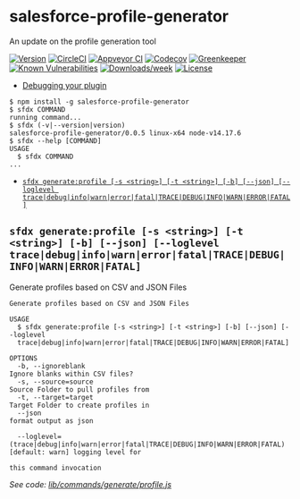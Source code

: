 salesforce-profile-generator
============================

An update on the profile generation tool

[![Version](https://img.shields.io/npm/v/salesforce-profile-generator.svg)](https://npmjs.org/package/salesforce-profile-generator)
[![CircleCI](https://circleci.com/gh/todd-teese/salesforce-profile-generator/tree/master.svg?style=shield)](https://circleci.com/gh/todd-teese/salesforce-profile-generator/tree/master)
[![Appveyor CI](https://ci.appveyor.com/api/projects/status/github/todd-teese/salesforce-profile-generator?branch=master&svg=true)](https://ci.appveyor.com/project/heroku/salesforce-profile-generator/branch/master)
[![Codecov](https://codecov.io/gh/todd-teese/salesforce-profile-generator/branch/master/graph/badge.svg)](https://codecov.io/gh/todd-teese/salesforce-profile-generator)
[![Greenkeeper](https://badges.greenkeeper.io/todd-teese/salesforce-profile-generator.svg)](https://greenkeeper.io/)
[![Known Vulnerabilities](https://snyk.io/test/github/todd-teese/salesforce-profile-generator/badge.svg)](https://snyk.io/test/github/todd-teese/salesforce-profile-generator)
[![Downloads/week](https://img.shields.io/npm/dw/salesforce-profile-generator.svg)](https://npmjs.org/package/salesforce-profile-generator)
[![License](https://img.shields.io/npm/l/salesforce-profile-generator.svg)](https://github.com/todd-teese/salesforce-profile-generator/blob/master/package.json)

<!-- toc -->
* [Debugging your plugin](#debugging-your-plugin)
<!-- tocstop -->
<!-- install -->
<!-- usage -->
```sh-session
$ npm install -g salesforce-profile-generator
$ sfdx COMMAND
running command...
$ sfdx (-v|--version|version)
salesforce-profile-generator/0.0.5 linux-x64 node-v14.17.6
$ sfdx --help [COMMAND]
USAGE
  $ sfdx COMMAND
...
```
<!-- usagestop -->
<!-- commands -->
* [`sfdx generate:profile [-s <string>] [-t <string>] [-b] [--json] [--loglevel trace|debug|info|warn|error|fatal|TRACE|DEBUG|INFO|WARN|ERROR|FATAL]`](#sfdx-generateprofile--s-string--t-string--b---json---loglevel-tracedebuginfowarnerrorfataltracedebuginfowarnerrorfatal)

## `sfdx generate:profile [-s <string>] [-t <string>] [-b] [--json] [--loglevel trace|debug|info|warn|error|fatal|TRACE|DEBUG|INFO|WARN|ERROR|FATAL]`

Generate profiles based on CSV and JSON Files

```
Generate profiles based on CSV and JSON Files

USAGE
  $ sfdx generate:profile [-s <string>] [-t <string>] [-b] [--json] [--loglevel 
  trace|debug|info|warn|error|fatal|TRACE|DEBUG|INFO|WARN|ERROR|FATAL]

OPTIONS
  -b, --ignoreblank                                                                 Ignore blanks within CSV files?
  -s, --source=source                                                               Source Folder to pull profiles from
  -t, --target=target                                                               Target Folder to create profiles in
  --json                                                                            format output as json

  --loglevel=(trace|debug|info|warn|error|fatal|TRACE|DEBUG|INFO|WARN|ERROR|FATAL)  [default: warn] logging level for
                                                                                    this command invocation
```

_See code: [lib/commands/generate/profile.js](https://github.com/todd-teese/salesforce-profile-generator/blob/v0.0.5/lib/commands/generate/profile.js)_
<!-- commandsstop -->